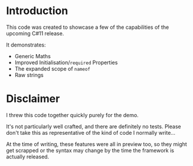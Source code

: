 # Introduction

This code was created to showcase a few of the capabilities of the upcoming C#11 release.

It demonstrates:

 - Generic Maths
 - Improved Initialisation/`required` Properties
 - The expanded scope of `nameof`
 - Raw strings

# Disclaimer

I threw this code together quickly purely for the demo.

It's not particularly well crafted, and there are definitely no tests. Please don't take this as representative of the kind of code I normally write...

At the time of writing, these features were all in preview too, so they might get scrapped or the syntax may change by the time the framework is actually released.
